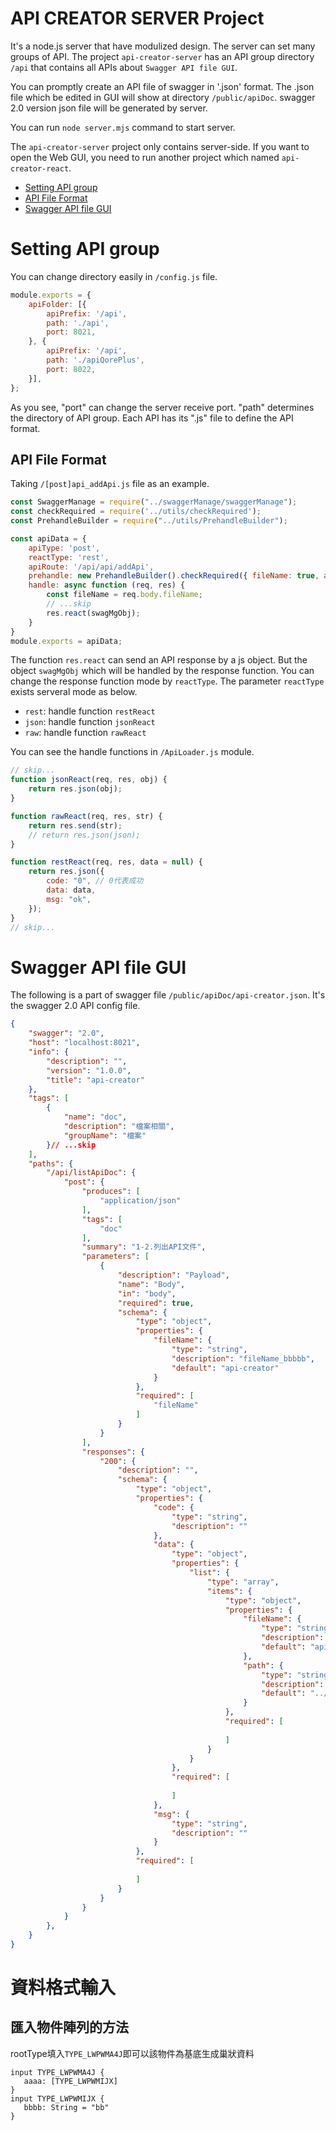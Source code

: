 

# API CREATOR SERVER Project

It's a node.js server that have modulized design. The server can set many groups of API. The project `api-creator-server` has an API group directory `/api` that contains all APIs about `Swagger API file GUI`.

You can promptly create an API file of swagger in '.json' format. The .json file which be edited in GUI will show at directory `/public/apiDoc`. swagger 2.0 version json file will be generated by server.

You can run `node server.mjs` command to start server.

The `api-creator-server` project only contains server-side. If you want to open the Web GUI, you need to run another project which named `api-creator-react`.

- [Setting API group](#Setting-API-group)
- [API File Format](#API-File-Format)
- [Swagger API file GUI](#Swagger-API-file-GUI)

# Setting API group

You can change directory easily in `/config.js` file.

```javascript
module.exports = {
    apiFolder: [{
        apiPrefix: '/api',
        path: './api',
        port: 8021,
    }, {
        apiPrefix: '/api',
        path: './apiQorePlus',
        port: 8022,
    }],
};
```

As you see, "port" can change the server receive port. "path" determines the directory of API group. Each API has its ".js" file to define the API format.

## API File Format

Taking `/[post]api_addApi.js` file as an example.

```javascript
const SwaggerManage = require("../swaggerManage/swaggerManage");
const checkRequired = require('../utils/checkRequired');
const PrehandleBuilder = require("../utils/PrehandleBuilder");

const apiData = {
    apiType: 'post',
    reactType: 'rest',
    apiRoute: '/api/api/addApi',
    prehandle: new PrehandleBuilder().checkRequired({ fileName: true, apiRoute: true, apiType: true, tags: true, summary: true,}),
    handle: async function (req, res) {
        const fileName = req.body.fileName;
        // ...skip
        res.react(swagMgObj);
    }
}
module.exports = apiData;
```

The function `res.react` can send an API response by a js object. But the object `swagMgObj` which will be handled by the response function. You can change the response function mode by `reactType`. The parameter `reactType` exists serveral mode as below.

- `rest`: handle function `restReact`
- `json`: handle function `jsonReact`
- `raw`: handle function `rawReact`

You can see the handle functions in `/ApiLoader.js` module.

```javascript
// skip...
function jsonReact(req, res, obj) {
    return res.json(obj);
}

function rawReact(req, res, str) {
    return res.send(str);
    // return res.json(json);
}

function restReact(req, res, data = null) {
    return res.json({
        code: "0", // 0代表成功
        data: data,
        msg: "ok",
    });
}
// skip...
```

# Swagger API file GUI

The following is a part of swagger file `/public/apiDoc/api-creator.json`. It's the swagger 2.0 API config file.

```json
{
	"swagger": "2.0",
	"host": "localhost:8021",
	"info": {
		"description": "",
		"version": "1.0.0",
		"title": "api-creator"
	},
	"tags": [
		{
			"name": "doc",
			"description": "檔案相關",
			"groupName": "檔案"
		}// ...skip
	],
	"paths": {
		"/api/listApiDoc": {
			"post": {
				"produces": [
					"application/json"
				],
				"tags": [
					"doc"
				],
				"summary": "1-2.列出API文件",
				"parameters": [
					{
						"description": "Payload",
						"name": "Body",
						"in": "body",
						"required": true,
						"schema": {
							"type": "object",
							"properties": {
								"fileName": {
									"type": "string",
									"description": "fileName_bbbbb",
									"default": "api-creator"
								}
							},
							"required": [
								"fileName"
							]
						}
					}
				],
				"responses": {
					"200": {
						"description": "",
						"schema": {
							"type": "object",
							"properties": {
								"code": {
									"type": "string",
									"description": ""
								},
								"data": {
									"type": "object",
									"properties": {
										"list": {
											"type": "array",
											"items": {
												"type": "object",
												"properties": {
													"fileName": {
														"type": "string",
														"description": "",
														"default": "api-creator.json"
													},
													"path": {
														"type": "string",
														"description": "",
														"default": "../api-creator.json"
													}
												},
												"required": [
													
												]
											}
										}
									},
									"required": [
										
									]
								},
								"msg": {
									"type": "string",
									"description": ""
								}
							},
							"required": [
								
							]
						}
					}
				}
			}
		},
    }
}
```


# 資料格式輸入

## 匯入物件陣列的方法
rootType填入`TYPE_LWPWMA4J`即可以該物件為基底生成巢狀資料


```gql
input TYPE_LWPWMA4J {
   aaaa: [TYPE_LWPWMIJX]
}
input TYPE_LWPWMIJX {
   bbbb: String = "bb"
}
````
